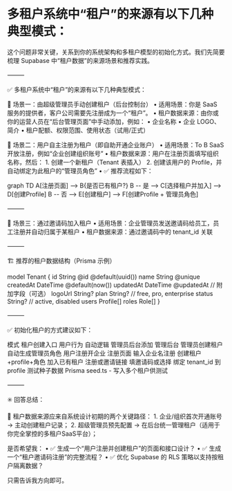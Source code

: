 # 多租户系统中“租户”的来源有以下几种典型模式：

这个问题非常关键，关系到你的系统架构和多租户模型的初始化方式。我们先简要梳理 Supabase 中“租户数据”的来源场景和推荐实践。

⸻

✅ 多租户系统中“租户”的来源有以下几种典型模式：

🔹 场景一：由超级管理员手动创建租户（后台控制台）
	•	适用场景：你是 SaaS 服务的提供者，客户公司需要先注册成为一个“租户”。
	•	租户数据来源：由你或你的运营人员在“后台管理页面”中手动添加，例如：
	•	企业名称
	•	企业 LOGO、简介
	•	租户配额、权限范围、使用状态（试用/正式）

🔹 场景二：用户自主注册为租户（即自助开通企业账户）
	•	适用场景：To B SaaS 开放注册，例如“企业创建组织账号”
	•	租户数据来源：用户在注册页面填写组织名称，然后：
	1.	创建一个新租户（Tenant 表插入）
	2.	创建该用户的 Profile，并自动绑定为此租户的“管理员角色”
	•	✅ 推荐流程如下：

graph TD
A[注册页面] --> B{是否已有租户?}
B -- 是 --> C[选择租户并加入] --> D[创建Profile]
B -- 否 --> E[创建租户] --> F[创建Profile + 管理员角色]


⸻

🔹 场景三：通过邀请码加入租户
	•	适用场景：企业管理员发送邀请码给员工，员工注册并自动归属于某租户
	•	租户数据来源：通过邀请码中的 tenant_id 关联

⸻

🏗 推荐的租户数据结构（Prisma 示例）

model Tenant {
  id          String   @id @default(uuid())
  name        String   @unique
  createdAt   DateTime @default(now())
  updatedAt   DateTime @updatedAt
  // 附加字段（可选）
  logoUrl     String?
  plan        String? // free, pro, enterprise
  status      String? // active, disabled
  users       Profile[]
  roles       Role[]
}


⸻

✅ 初始化租户的方式建议如下：

模式	租户创建入口	用户行为	自动逻辑
管理员后台添加	管理后台	管理员创建租户	自动生成管理员角色
用户注册开企业	注册页面	输入企业名注册	创建租户+profile+角色
加入已有租户	注册或邀请链接	填邀请码或选择	绑定 tenant_id 到 profile
测试种子数据	Prisma seed.ts	-	写入多个租户供测试


⸻

✳️ 回答总结：

🚩 租户数据来源应来自系统设计初期的两个关键路径：
	1.	企业/组织首次开通账号 → 主动创建租户记录；
	2.	超级管理员预先配置 → 在后台统一管理租户（适用于你完全掌控的多租户SaaS平台）；

是否希望我：
	•	✅ 生成一个“用户注册并创建租户”的页面和接口设计？
	•	✅ 生成一个“租户邀请码注册”的完整流程？
	•	✅ 优化 Supabase 的 RLS 策略以支持按租户隔离数据？

只需告诉我方向即可。